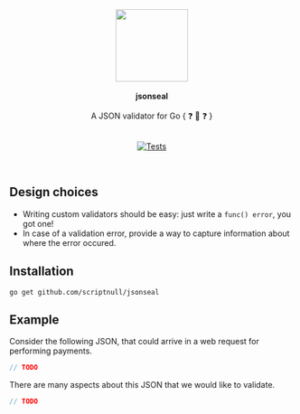 <div align="center">
  <img src="https://github.com/scriptnull/jsonseal/assets/4211715/2bcc42dc-89b2-4844-ad29-e83682dff629" height="128px" style="max-width: 100%;" />
  <br><br>
  <span><b>jsonseal</b></span>
  <br><br>
  <span>A JSON validator for Go { ❓ 🧐 ❓ }</span>
  <br><br>

  [![Tests](https://github.com/scriptnull/jsonseal/actions/workflows/test.yml/badge.svg?branch=main)](https://github.com/scriptnull/jsonseal/actions/workflows/test.yml)

</div>

&nbsp;

## Design choices

- Writing custom validators should be easy: just write a `func() error`, you got one!
- In case of a validation error, provide a way to capture information about where the error occured.

## Installation

```
go get github.com/scriptnull/jsonseal
```

## Example

Consider the following JSON, that could arrive in a web request for performing payments.

```js
// TODO
```

There are many aspects about this JSON that we would like to validate.

```go
// TODO
```